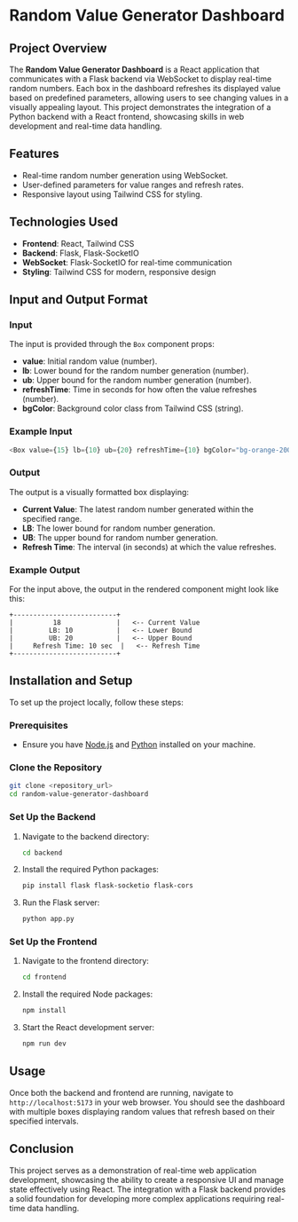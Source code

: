 # Random Value Generator Dashboard

## Project Overview

The **Random Value Generator Dashboard** is a React application that communicates with a Flask backend via WebSocket to display real-time random numbers. Each box in the dashboard refreshes its displayed value based on predefined parameters, allowing users to see changing values in a visually appealing layout. This project demonstrates the integration of a Python backend with a React frontend, showcasing skills in web development and real-time data handling.

## Features

- Real-time random number generation using WebSocket.
- User-defined parameters for value ranges and refresh rates.
- Responsive layout using Tailwind CSS for styling.

## Technologies Used

- **Frontend**: React, Tailwind CSS
- **Backend**: Flask, Flask-SocketIO
- **WebSocket**: Flask-SocketIO for real-time communication
- **Styling**: Tailwind CSS for modern, responsive design

## Input and Output Format

### Input

The input is provided through the `Box` component props:

- **value**: Initial random value (number).
- **lb**: Lower bound for the random number generation (number).
- **ub**: Upper bound for the random number generation (number).
- **refreshTime**: Time in seconds for how often the value refreshes (number).
- **bgColor**: Background color class from Tailwind CSS (string).

### Example Input

```javascript
<Box value={15} lb={10} ub={20} refreshTime={10} bgColor="bg-orange-200" />
```

### Output

The output is a visually formatted box displaying:

- **Current Value**: The latest random number generated within the specified range.
- **LB**: The lower bound for random number generation.
- **UB**: The upper bound for random number generation.
- **Refresh Time**: The interval (in seconds) at which the value refreshes.

### Example Output

For the input above, the output in the rendered component might look like this:

```
+--------------------------+
|          18              |   <-- Current Value
|         LB: 10           |   <-- Lower Bound
|         UB: 20           |   <-- Upper Bound
|     Refresh Time: 10 sec  |   <-- Refresh Time
+--------------------------+
```

## Installation and Setup

To set up the project locally, follow these steps:

### Prerequisites

- Ensure you have [Node.js](https://nodejs.org/) and [Python](https://www.python.org/downloads/) installed on your machine.

### Clone the Repository

```bash
git clone <repository_url>
cd random-value-generator-dashboard
```

### Set Up the Backend

1. Navigate to the backend directory:
   ```bash
   cd backend
   ```

2. Install the required Python packages:
   ```bash
   pip install flask flask-socketio flask-cors
   ```

3. Run the Flask server:
   ```bash
   python app.py
   ```

### Set Up the Frontend

1. Navigate to the frontend directory:
   ```bash
   cd frontend
   ```

2. Install the required Node packages:
   ```bash
   npm install
   ```

3. Start the React development server:
   ```bash
   npm run dev
   ```

## Usage

Once both the backend and frontend are running, navigate to `http://localhost:5173` in your web browser. You should see the dashboard with multiple boxes displaying random values that refresh based on their specified intervals.

## Conclusion

This project serves as a demonstration of real-time web application development, showcasing the ability to create a responsive UI and manage state effectively using React. The integration with a Flask backend provides a solid foundation for developing more complex applications requiring real-time data handling.

